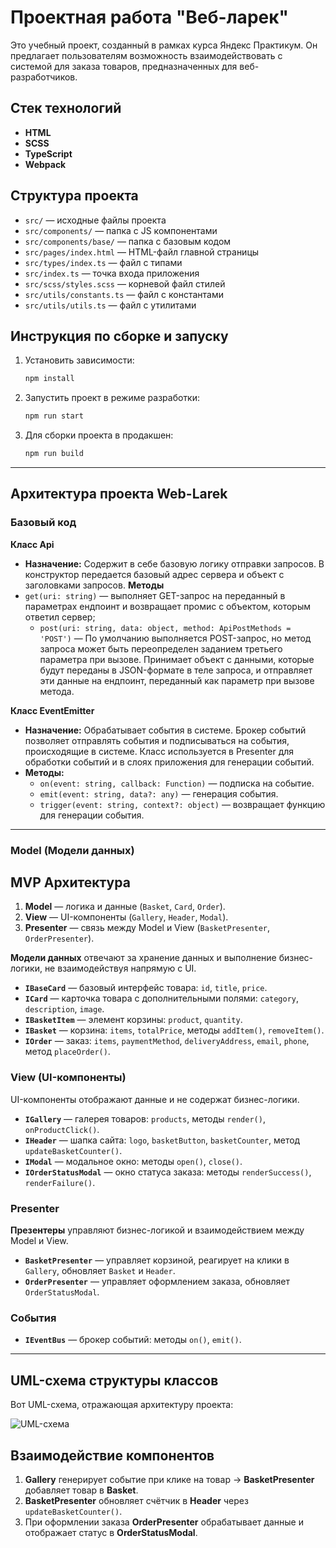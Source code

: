 # Проектная работа "Веб-ларек"
Это учебный проект, созданный в рамках курса Яндекс Практикум. Он предлагает пользователям возможность взаимодействовать с системой для заказа товаров, предназначенных для веб-разработчиков.

## Стек технологий

- **HTML**
- **SCSS**
- **TypeScript**
- **Webpack**

## Структура проекта

- `src/` — исходные файлы проекта
- `src/components/` — папка с JS компонентами
- `src/components/base/` — папка с базовым кодом
- `src/pages/index.html` — HTML-файл главной страницы
- `src/types/index.ts` — файл с типами
- `src/index.ts` — точка входа приложения
- `src/scss/styles.scss` — корневой файл стилей
- `src/utils/constants.ts` — файл с константами
- `src/utils/utils.ts` — файл с утилитами

## Инструкция по сборке и запуску

1. Установить зависимости:
   ```bash
   npm install
   ```
2. Запустить проект в режиме разработки:
   ```bash
   npm run start
   ```
3. Для сборки проекта в продакшен:
   ```bash
   npm run build
   ```

---

## Архитектура проекта Web-Larek

### Базовый код
**Класс Api**
- **Назначение:** Содержит в себе базовую логику отправки запросов. В конструктор передается базовый адрес сервера и объект с заголовками запросов.
**Методы**
- `get(uri: string)` — выполняет GET-запрос на переданный в параметрах ендпоинт и возвращает промис с объектом, которым ответил сервер;
  - `post(uri: string, data: object, method: ApiPostMethods = 'POST')` — По умолчанию выполняется POST-запрос, но метод запроса может быть переопределен заданием третьего параметра при вызове. Принимает объект с данными, которые будут переданы в JSON-формате в теле запроса, и отправляет эти данные на ендпоинт, переданный как параметр при вызове метода. 

**Класс EventEmitter**
- **Назначение:** Обрабатывает события в системе.
Брокер событий позволяет отправлять события и подписываться на события, происходящие в системе. Класс используется в Presenter для обработки событий и в слоях приложения для генерации событий.
- **Методы:**
  - `on(event: string, callback: Function)` — подписка на событие.
  - `emit(event: string, data?: any)` — генерация события.
  - `trigger(event: string, context?: object)` — возвращает функцию для генерации события.
---
### **Model (Модели данных)**
## MVP Архитектура

1. **Model** — логика и данные (`Basket`, `Card`, `Order`).
2. **View** — UI-компоненты (`Gallery`, `Header`, `Modal`).
3. **Presenter** — связь между Model и View (`BasketPresenter`, `OrderPresenter`).

**Модели данных** отвечают за хранение данных и выполнение бизнес-логики, не взаимодействуя напрямую с UI.

- **`IBaseCard`** — базовый интерфейс товара: `id`, `title`, `price`.
- **`ICard`** — карточка товара с дополнительными полями: `category`, `description`, `image`.
- **`IBasketItem`** — элемент корзины: `product`, `quantity`.
- **`IBasket`** — корзина: `items`, `totalPrice`, методы `addItem()`, `removeItem()`.
- **`IOrder`** — заказ: `items`, `paymentMethod`, `deliveryAddress`, `email`, `phone`, метод `placeOrder()`.

### **View (UI-компоненты)**

UI-компоненты отображают данные и не содержат бизнес-логики.

- **`IGallery`** — галерея товаров: `products`, методы `render()`, `onProductClick()`.
- **`IHeader`** — шапка сайта: `logo`, `basketButton`, `basketCounter`, метод `updateBasketCounter()`.
- **`IModal`** — модальное окно: методы `open()`, `close()`.
- **`IOrderStatusModal`** — окно статуса заказа: методы `renderSuccess()`, `renderFailure()`.

### **Presenter**

**Презентеры** управляют бизнес-логикой и взаимодействием между Model и View.

- **`BasketPresenter`** — управляет корзиной, реагирует на клики в `Gallery`, обновляет `Basket` и `Header`.
- **`OrderPresenter`** — управляет оформлением заказа, обновляет `OrderStatusModal`.

### **События**

- **`IEventBus`** — брокер событий: методы `on()`, `emit()`.

---

## UML-схема структуры классов

Вот UML-схема, отражающая архитектуру проекта:

![UML-схема](./UML.png)

## Взаимодействие компонентов

1. **Gallery** генерирует событие при клике на товар → **BasketPresenter** добавляет товар в **Basket**.
2. **BasketPresenter** обновляет счётчик в **Header** через `updateBasketCounter()`.
3. При оформлении заказа **OrderPresenter** обрабатывает данные и отображает статус в **OrderStatusModal**.